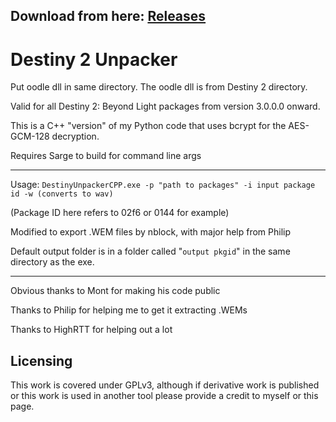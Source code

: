 ## Download from here: [Releases](https://github.com/nblockbuster/DestinyUnpackerCPP/releases)

# Destiny 2 Unpacker
Put oodle dll in same directory. The oodle dll is from Destiny 2 directory.

Valid for all Destiny 2: Beyond Light packages from version 3.0.0.0 onward.

This is a C++ "version" of my Python code that uses bcrypt for the AES-GCM-128 decryption.

Requires Sarge to build for command line args

-----

Usage: `DestinyUnpackerCPP.exe -p "path to packages" -i input package id -w (converts to wav)`

(Package ID here refers to 02f6 or 0144 for example)

Modified to export .WEM files by nblock, with major help from Philip

Default output folder is in a folder called "`output pkgid`" in the same directory as the exe. 

-----

Obvious thanks to Mont for making his code public

Thanks to Philip for helping me to get it extracting .WEMs

Thanks to HighRTT for helping out a lot

## Licensing

This work is covered under GPLv3, although if derivative work is published or this work is used in another tool please provide a credit to myself or this page.

